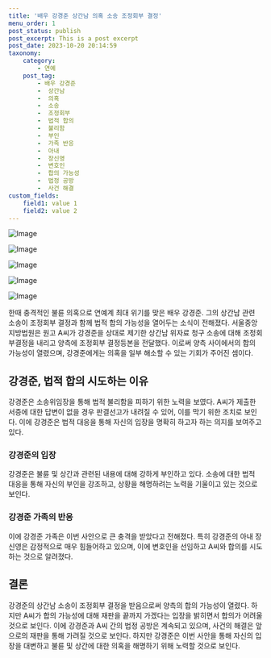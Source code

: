 ```yaml
---
title: '배우 강경준 상간남 의혹 소송 조정회부 결정'
menu_order: 1
post_status: publish
post_excerpt: This is a post excerpt
post_date: 2023-10-20 20:14:59
taxonomy:
    category:
        - 연예
    post_tag:
        - 배우 강경준
        -  상간남
        -  의혹
        -  소송
        -  조정회부
        -  법적 합의
        -  불리함
        -  부인
        -  가족 반응
        -  아내
        -  장신영
        -  변호인
        -  합의 가능성
        -  법정 공방
        -  사건 해결
custom_fields:
    field1: value 1
    field2: value 2
---
```


![Image](https://mimgnews.pstatic.net/image/108/2024/02/06/0003213439_001_20240206234001231.jpg?type=w540)

![Image](https://ssl.pstatic.net/mimgnews/image/108/2024/02/06/0003213439_002_20240206234001323.jpg?type=w540)

![Image](https://mimgnews.pstatic.net/image/108/2024/02/06/0003213439_003_20240206234001778.jpg?type=w540)

![Image](https://ssl.pstatic.net/mimgnews/image/108/2024/02/06/0003213439_004_20240206234001835.jpg?type=w540)

![Image](https://mimgnews.pstatic.net/image/108/2024/02/06/0003213439_005_20240206234001912.jpg?type=w540)


한때 충격적인 불륜 의혹으로 연예계 최대 위기를 맞은 배우 강경준. 그의 상간남 관련 소송이 조정회부 결정과 함께 법적 합의 가능성을 열어두는 소식이 전해졌다. 서울중앙지방법원은 원고 A씨가 강경준을 상대로 제기한 상간남 위자료 청구 소송에 대해 조정회부결정을 내리고 양측에 조정회부 결정등본을 전달했다. 이로써 양측 사이에서의 합의 가능성이 열렸으며, 강경준에게는 의혹을 일부 해소할 수 있는 기회가 주어진 셈이다.

## 강경준, 법적 합의 시도하는 이유
강경준은 소송위임장을 통해 법적 불리함을 피하기 위한 노력을 보였다. A씨가 제출한 서증에 대한 답변이 없을 경우 판결선고가 내려질 수 있어, 이를 막기 위한 조치로 보인다. 이에 강경준은 법적 대응을 통해 자신의 입장을 명확히 하고자 하는 의지를 보여주고 있다.

### 강경준의 입장
강경준은 불륜 및 상간과 관련된 내용에 대해 강하게 부인하고 있다. 소송에 대한 법적 대응을 통해 자신의 부인을 강조하고, 상황을 해명하려는 노력을 기울이고 있는 것으로 보인다.

### 강경준 가족의 반응
이에 강경준 가족은 이번 사안으로 큰 충격을 받았다고 전해졌다. 특히 강경준의 아내 장신영은 감정적으로 매우 힘들어하고 있으며, 이에 변호인을 선임하고 A씨와 합의를 시도하는 것으로 알려졌다.

## 결론
강경준의 상간남 소송이 조정회부 결정을 받음으로써 양측의 합의 가능성이 열렸다. 하지만 A씨가 합의 가능성에 대해 재판을 끝까지 가겠다는 입장을 밝히면서 합의가 어려울 것으로 보인다. 이에 강경준과 A씨 간의 법정 공방은 계속되고 있으며, 사건의 해결은 앞으로의 재판을 통해 가려질 것으로 보인다. 하지만 강경준은 이번 사안을 통해 자신의 입장을 대변하고 불륜 및 상간에 대한 의혹을 해명하기 위해 노력할 것으로 보인다.
